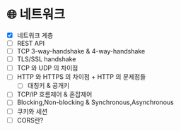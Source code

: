 # 🌐 네트워크

- [x]  네트워크 계층
- [ ]  REST API
- [ ]  TCP 3-way-handshake & 4-way-handshake
- [ ]  TLS/SSL handshake
- [ ]  TCP 와 UDP 의 차이점
- [ ]  HTTP 와 HTTPS 의 차이점 + HTTP 의 문제점들
    - [ ]  대칭키 & 공개키
- [ ]  TCP/IP 흐름제어 & 혼잡제어
- [ ]  Blocking,Non-blocking & Synchronous,Asynchronous
- [ ]  쿠키와 세션
- [ ]  CORS란?
